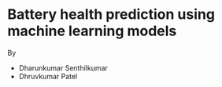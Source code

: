 # Battery health prediction using machine learning models

By
- Dharunkumar Senthilkumar
- Dhruvkumar Patel
